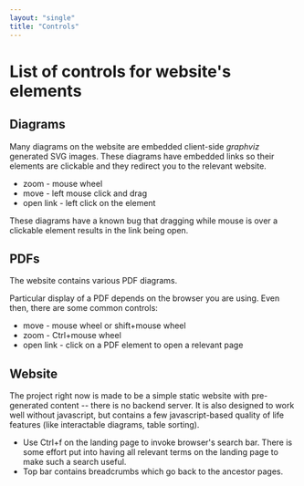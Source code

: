 ```yaml
---
layout: "single"
title: "Controls"
---
```


# List of controls for website's elements

## Diagrams

Many diagrams on the website are embedded client-side *graphviz* generated SVG images.
These diagrams have embedded links so their elements are clickable and they redirect you to the relevant website.

* zoom - mouse wheel
* move - left mouse click and drag
* open link - left click on the element

These diagrams have a known bug that dragging while mouse is over a clickable element results in the link being open.

## PDFs

The website contains various PDF diagrams.

Particular display of a PDF depends on the browser you are using.
Even then, there are some common controls:

* move - mouse wheel or shift+mouse wheel
* zoom - Ctrl+mouse wheel
* open link - click on a PDF element to open a relevant page

## Website

The project right now is made to be a simple static website with pre-generated content -- there is no backend server.
It is also designed to work well without javascript, but contains a few javascript-based quality of life features (like interactable diagrams, table sorting).

* Use Ctrl+f on the landing page to invoke browser's search bar. There is some effort put into having all relevant terms on the landing page to make such a search useful.
* Top bar contains breadcrumbs which go back to the ancestor pages.


